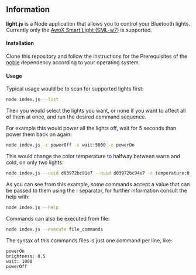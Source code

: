 ## Information
**light.js** is a Node application that allows you to control your Bluetooth lights.
Currently only the [AwoX Smart Light (SML-w7)](http://www.awox.com/connected-lighting/awox-smartlight/)
is supported.

#### Installation
Clone this repository and follow the instructions for the Prerequisites
of the [noble](https://github.com/sandeepmistry/noble) dependency according
to your operating system.

#### Usage
Typical usage would be to scan for supported lights first:

```sh
node index.js --list
```
Then you would select the lights you want, or none if you want to affect all
of them at once, and run the desired command sequence.

For example this would power all the lights off, wait for 5 seconds than
power them back on again:

```sh
node index.js -c powerOff -c wait:5000 -c powerOn
```

This would change the color temperature to halfway between warm
and cold, on only two lights:
```sh
node index.js --uuid d03972bc91e7 --uuid d03972bc94e7 -c temperature:0.5
```

As you can see from this example, some commands accept a value that can be passed
to them using the **:** separator, for further information consult the help with:

```sh
node index.js --help
```

Commands can also be executed from file:
```sh
node index.js --execute file_commands
```

The syntax of this commands files is just one command per line, like:
```
powerOn
brightness: 0.5
wait: 1000
powerOff
```
